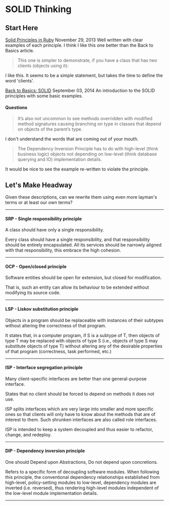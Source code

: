# SOLID Thinking

## Start Here

[Solid Principles in Ruby][1]
November 29, 2013
Well written with clear examples of each principle. I think I like this one better than the Back to Basics article.

> This one is simpler to demonstrate, if you have a class that has two clients (objects using it):

I like this. It seems to be a simple statement, but takes the time to define the word 'clients'.

[Back to Basics: SOLID][2]
September 03, 2014
An introduction to the SOLID principles with some basic examples.

#### Questions

> It’s also not uncommon to see methods overridden with modified method signatures causing branching on type in classes that depend on objects of the parent’s type.

I don't understand the words that are coming out of your mouth.

> The Dependency Inversion Principle has to do with high-level (think business logic) objects not depending on low-level (think database querying and IO) implementation details.

It would be nice to see the example re-written to violate the principle.

## Let's Make Headway

Given these descriptions, can we rewrite them using even more layman's terms or at least our own terms?

---

#### SRP - Single responsibility principle

A class should have only a single responsibility.

Every class should have a single responsibility, and that responsibility should be entirely encapsulated.
All its services should be narrowly aligned with that responsibility, this embrace the high cohesion.

---

#### OCP - Open/closed principle

Software entities should be open for extension, but closed for modification.

That is, such an entity can allow its behaviour to be extended without modifying its source code.

---

#### LSP - Liskov substitution principle

Objects in a program should be replaceable with instances of their subtypes without altering the correctness of that program.

It states that, in a computer program, if S is a subtype of T, then objects of type T may be replaced with objects of type S (i.e., objects of type S may substitute objects of type T) without altering any of the desirable properties of that program (correctness, task performed, etc.)

---

#### ISP - Interface segregation principle

Many client-specific interfaces are better than one general-purpose interface.

States that no client should be forced to depend on methods it does not use.

ISP splits interfaces which are very large into smaller and more specific ones so that clients will only have to know about the methods that are of interest to them. Such shrunken interfaces are also called role interfaces.

ISP is intended to keep a system decoupled and thus easier to refactor, change, and redeploy.

---

#### DIP - Dependency inversion principle

One should Depend upon Abstractions, Do not depend upon concretions.

Refers to a specific form of decoupling software modules. When following this principle, the conventional dependency relationships established from high-level, policy-setting modules to low-level, dependency modules are inverted (i.e. reversed), thus rendering high-level modules independent of the low-level module implementation details.

---

[1]: https://subvisual.co/blog/posts/19-solid-principles-in-ruby
[2]: https://robots.thoughtbot.com/back-to-basics-solid

